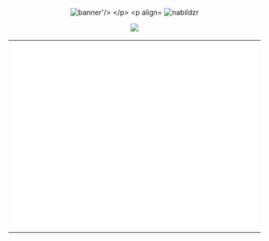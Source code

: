 <p align="center">
	<img src="https://capsule-render.vercel.app/api?type=venom&height=200&color=0:43cea2,100:185a9d&text=Hello,%20I'm%20Nabildzr&textBg=false&desc=(he/him)&descAlign=79&fontAlign=50&descAlignY=70&fontColor=f7f5f5" alt="banner'/>
</p>



<p align="center">
	<img src="https://count.getloli.com/@nabildzr?name=nabildzr&theme=asoul&padding=7&offset=0&align=center&scale=1&pixelated=1&darkmode=auto" alt="nabildzr" />
</p>

<p align="center">
	<a href="https://discord.com/users/519781597155950602" align="center"><img src="https://lanyard.kyrie25.dev/api/519781597155950602?theme=dark&showBanner=animated&bannerFilter=blur(2px)&showDisplayName=true&animatedDecoration=true&hideBadges=false&hideActivity=false" /></a>
</p>

<div align="center">
 <table>
   <td align="center">
    <img src="./github-metrics.svg">
  </td>

 </table>
</div>


